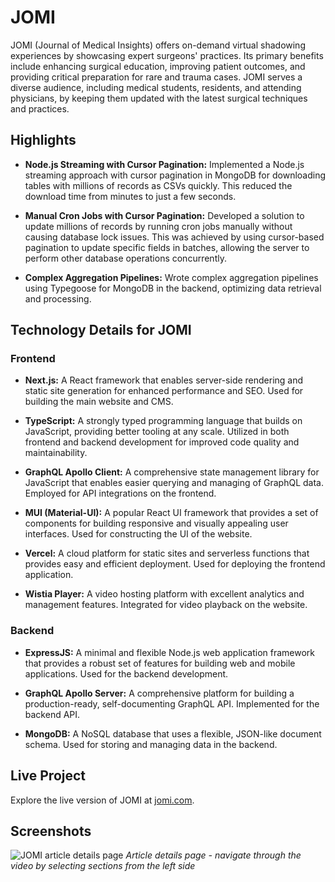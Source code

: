 # JOMI

JOMI (Journal of Medical Insights) offers on-demand virtual shadowing experiences by showcasing expert surgeons' practices. Its primary benefits include enhancing surgical education, improving patient outcomes, and providing critical preparation for rare and trauma cases. JOMI serves a diverse audience, including medical students, residents, and attending physicians, by keeping them updated with the latest surgical techniques and practices.

## Highlights

- **Node.js Streaming with Cursor Pagination:** Implemented a Node.js streaming approach with cursor pagination in MongoDB for downloading tables with millions of records as CSVs quickly. This reduced the download time from minutes to just a few seconds.
  
- **Manual Cron Jobs with Cursor Pagination:** Developed a solution to update millions of records by running cron jobs manually without causing database lock issues. This was achieved by using cursor-based pagination to update specific fields in batches, allowing the server to perform other database operations concurrently.
  
- **Complex Aggregation Pipelines:** Wrote complex aggregation pipelines using Typegoose for MongoDB in the backend, optimizing data retrieval and processing.

## Technology Details for JOMI

### Frontend

- **Next.js:** A React framework that enables server-side rendering and static site generation for enhanced performance and SEO. Used for building the main website and CMS.

- **TypeScript:** A strongly typed programming language that builds on JavaScript, providing better tooling at any scale. Utilized in both frontend and backend development for improved code quality and maintainability.

- **GraphQL Apollo Client:** A comprehensive state management library for JavaScript that enables easier querying and managing of GraphQL data. Employed for API integrations on the frontend.

- **MUI (Material-UI):** A popular React UI framework that provides a set of components for building responsive and visually appealing user interfaces. Used for constructing the UI of the website.

- **Vercel:** A cloud platform for static sites and serverless functions that provides easy and efficient deployment. Used for deploying the frontend application.

- **Wistia Player:** A video hosting platform with excellent analytics and management features. Integrated for video playback on the website.

### Backend

- **ExpressJS:** A minimal and flexible Node.js web application framework that provides a robust set of features for building web and mobile applications. Used for the backend development.

- **GraphQL Apollo Server:** A comprehensive platform for building a production-ready, self-documenting GraphQL API. Implemented for the backend API.

- **MongoDB:** A NoSQL database that uses a flexible, JSON-like document schema. Used for storing and managing data in the backend.

## Live Project

Explore the live version of JOMI at [jomi.com](https://jomi.com/).

## Screenshots

![JOMI article details page](https://github.com/user-attachments/assets/3bb68ef4-4679-4734-81f8-b21f0b93f06d)
_Article details page - navigate through the video by selecting sections from the left side_



